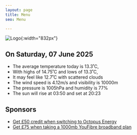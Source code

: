 ```yaml
---
layout: page
title: Menu
seo: Menu

---
```


![Logo](/images/logo.jpg){:width="832px"}

<!-- weather_marker starts -->
## On Saturday, 07 June 2025

- The average temperature today is 13.3˚C,
- With highs of 14.75˚C and lows of 13.3˚C,
- It may feel like 12.7˚C with scattered clouds
- The wind speed is 4.12m/s and visibility is 10000m
- The pressure is 1005hPa and humidity is 77%
- The sun will rise at 03:50 and set at 20:23

<!-- weather_marker ends -->

## Sponsors

- [Get £50 credit when switching to Octopus Energy](https://bit.ly/3oD1nnS)
- [Get £75 when taking a 1000mb YouFibre broadband plan](https://aklam.io/91zWhU?)
